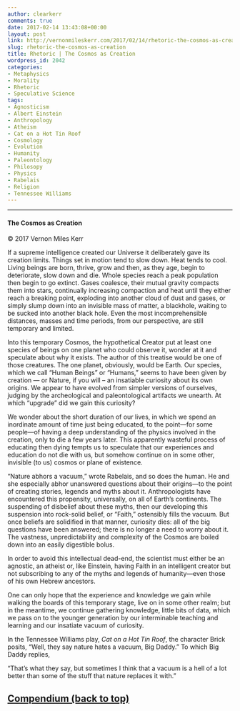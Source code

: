 ```yaml
---
author: clearkerr
comments: true
date: 2017-02-14 13:43:08+00:00
layout: post
link: http://vernonmileskerr.com/2017/02/14/rhetoric-the-cosmos-as-creation/
slug: rhetoric-the-cosmos-as-creation
title: Rhetoric | The Cosmos as Creation
wordpress_id: 2042
categories:
- Metaphysics
- Morality
- Rhetoric
- Speculative Science
tags:
- Agnosticism
- Albert Einstein
- Anthropology
- Atheism
- Cat on a Hot Tin Roof
- Cosmology
- Evolution
- Humanity
- Paleontology
- Philosopy
- Physics
- Rabelais
- Religion
- Tennessee Williams
---
```


* * *




#### The Cosmos as Creation




© 2017 Vernon Miles Kerr




If a supreme intelligence created our Universe it deliberately gave its creation limits. Things set in motion tend to slow down. Heat tends to cool. Living beings are born, thrive, grow and then, as they age, begin to deteriorate, slow down and die. Whole species reach a peak population then begin to go extinct. Gases coalesce, their mutual gravity compacts them into stars, continually increasing compaction and heat until they either reach a breaking point, exploding into another cloud of dust and gases, or simply slump down into an invisible mass of matter, a blackhole, waiting to be sucked into another black hole.  Even the most incomprehensible distances, masses and time periods, from our perspective, are still temporary and limited.




Into this temporary Cosmos, the hypothetical Creator put at least one species of beings on one planet who could observe it, wonder at it and speculate about why it exists. The author of this treatise would be one of those creatures. The one planet, obviously, would be Earth. Our species, which we call “Human Beings” or “Humans,” seems to have been given by creation — or Nature, if you will – an insatiable curiosity about its own origins. We appear to have evolved from simpler versions of ourselves, judging by the archeological and paleontological artifacts we unearth.  At which “upgrade” did we gain this curiosity?




We wonder about the short duration of our lives, in which we spend an inordinate amount of time just being educated, to the point—for some people—of having a deep understanding of the physics involved in the creation, only to die a few years later. This apparently wasteful process of educating then dying tempts us to speculate that our experiences and education do not die with us, but somehow continue on in some other, invisible (to us) cosmos or plane of existence.




“Nature abhors a vacuum,” wrote Rabelais, and so does the human. He and she especially abhor unanswered questions about their origins—to the point of creating stories, legends and myths about it. Anthropologists have encountered this propensity, universally, on all of Earth’s continents. The suspending of disbelief about these myths, then our developing this suspension into rock-solid belief, or “Faith,” ostensibly fills the vacuum. But once beliefs are solidified in that manner, curiosity dies:  all of the big questions have been answered; there is no longer a need to worry about it. The vastness, unpredictability and complexity of the Cosmos are boiled down into an easily digestible bolus.




In order to avoid this intellectual dead-end, the scientist must either be an agnostic, an atheist or, like Einstein, having Faith in an intelligent creator but not subscribing to any of the myths and legends of humanity—even those of his own Hebrew ancestors.




One can only hope that the experience and knowledge we gain while walking the boards of this temporary stage, live on in some other realm; but in the meantime, we continue gathering knowledge, little bits of data, which we pass on to the younger generation by our interminable teaching and learning and our insatiate vacuum of curiosity.




In the Tennessee Williams play, _Cat on a Hot Tin Roof_, the character Brick posits, “Well, they say nature hates a vacuum, Big Daddy.” To which Big Daddy replies,




“That’s what they say, but sometimes I think that a vacuum is a hell of a lot better than some of the stuff that nature replaces it with.”





## [Compendium (back to top)](https://vernonmileskerr.com/2020/11/15/theology-god-struggles-a-compendium/)
